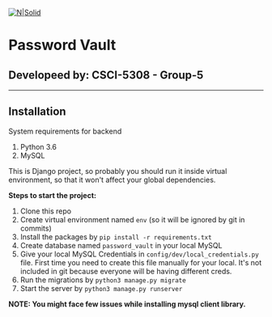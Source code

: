 
[![N|Solid](https://bit.ly/3saYbUd)]()
# Password Vault
## Developeed by: CSCI-5308 - Group-5

----
Installation
---
System requirements for backend

1. Python 3.6
2. MySQL

This is Django project, so probably you should run it inside virtual environment,
so that it won't affect your global dependencies. 

**Steps to start the project:** 
1. Clone this repo
2. Create virtual environment named `env` (so it will be ignored by git in commits)
3. Install the packages by `pip install -r requirements.txt`
4. Create database named `password_vault` in your local MySQL
5. Give your local MySQL Credentials in `config/dev/local_credentials.py` file. First time you need 
to create this file manually for your local. It's not included in git because everyone will be having different creds.
6. Run the migrations by `python3 manage.py migrate`
7. Start the server by `python3 manage.py runserver`

**NOTE: You might face few issues while installing mysql client library.**
